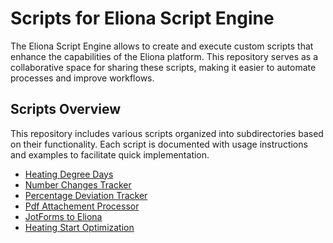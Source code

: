 # Scripts for Eliona Script Engine

The Eliona Script Engine allows to create and execute custom scripts that enhance the capabilities of the Eliona platform. This repository serves as a collaborative space for sharing these scripts, making it easier to automate processes and improve workflows.

## Scripts Overview
This repository includes various scripts organized into subdirectories based on their functionality. Each script is documented with usage instructions and examples to facilitate quick implementation.

- [Heating Degree Days](./heating_degree_days)
- [Number Changes Tracker](./number_changes_tracker)
- [Percentage Deviation Tracker](./percentage_deviation_tracker)
- [Pdf Attachement Processor](./pdf_attachement_processor)
- [JotForms to Eliona](./JotForms_to_Eliona)
- [Heating Start Optimization](./heating_start_optimization)

